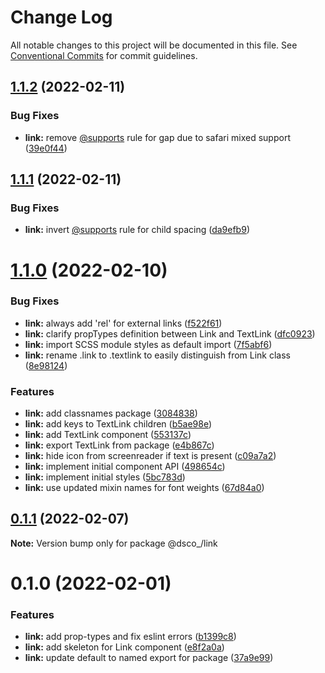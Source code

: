 # Change Log

All notable changes to this project will be documented in this file.
See [Conventional Commits](https://conventionalcommits.org) for commit guidelines.

## [1.1.2](https://github.com/code-dot-org/dsco_/compare/@dsco_/link@1.1.1...@dsco_/link@1.1.2) (2022-02-11)

### Bug Fixes

- **link:** remove [@supports](https://github.com/supports) rule for gap due to safari mixed support ([39e0f44](https://github.com/code-dot-org/dsco_/commit/39e0f44f6beec4f47a9752a4c0aa48f78b8ea0b4))

## [1.1.1](https://github.com/code-dot-org/dsco_/compare/@dsco_/link@1.1.0...@dsco_/link@1.1.1) (2022-02-11)

### Bug Fixes

- **link:** invert [@supports](https://github.com/supports) rule for child spacing ([da9efb9](https://github.com/code-dot-org/dsco_/commit/da9efb9a64f23257b95023e737e4ca56d0d1312b))

# [1.1.0](https://github.com/code-dot-org/dsco_/compare/@dsco_/link@0.1.1...@dsco_/link@1.1.0) (2022-02-10)

### Bug Fixes

- **link:** always add 'rel' for external links ([f522f61](https://github.com/code-dot-org/dsco_/commit/f522f618c94d32bd46430c99807a1e89e7d01b70))
- **link:** clarify propTypes definition between Link and TextLink ([dfc0923](https://github.com/code-dot-org/dsco_/commit/dfc09232259419c8c92427c4493819dbc6dd6056))
- **link:** import SCSS module styles as default import ([7f5abf6](https://github.com/code-dot-org/dsco_/commit/7f5abf6210cdcbff9287ffdc2cc9b142af0f23d2))
- **link:** rename .link to .textlink to easily distinguish from Link class ([8e98124](https://github.com/code-dot-org/dsco_/commit/8e98124dde7c79e456e6f1949bdbfb9e92e55194))

### Features

- **link:** add classnames package ([3084838](https://github.com/code-dot-org/dsco_/commit/3084838a7cccc7d2c3b6df5e8967570ca2efbc3e))
- **link:** add keys to TextLink children ([b5ae98e](https://github.com/code-dot-org/dsco_/commit/b5ae98e804ebcef8cb071f4e5c56684f32f55eba))
- **link:** add TextLink component ([553137c](https://github.com/code-dot-org/dsco_/commit/553137c5c804e7e46092c193eba4cec2be9d5ed7))
- **link:** export TextLink from package ([e4b867c](https://github.com/code-dot-org/dsco_/commit/e4b867cf546b175db054fb81540885dd32cbedb9))
- **link:** hide icon from screenreader if text is present ([c09a7a2](https://github.com/code-dot-org/dsco_/commit/c09a7a21d844f86ad583e1fbf0931cb7c3762ec1))
- **link:** implement initial component API ([498654c](https://github.com/code-dot-org/dsco_/commit/498654c33d097db3e1d3a6681e68981054cf00a0))
- **link:** implement initial styles ([5bc783d](https://github.com/code-dot-org/dsco_/commit/5bc783d50163c8aedf22430b207306334421f44e))
- **link:** use updated mixin names for font weights ([67d84a0](https://github.com/code-dot-org/dsco_/commit/67d84a06952265146681c38e5de6e9a39b38dcd2))

## [0.1.1](https://github.com/code-dot-org/dsco_/compare/@dsco_/link@0.1.0...@dsco_/link@0.1.1) (2022-02-07)

**Note:** Version bump only for package @dsco\_/link

# 0.1.0 (2022-02-01)

### Features

- **link:** add prop-types and fix eslint errors ([b1399c8](https://github.com/code-dot-org/dsco_/commit/b1399c8fd92ebdb13d0eb971dd43f12701dfaf8d))
- **link:** add skeleton for Link component ([e8f2a0a](https://github.com/code-dot-org/dsco_/commit/e8f2a0ac2cee398a437cfa6ab72ae973dabafd13))
- **link:** update default to named export for package ([37a9e99](https://github.com/code-dot-org/dsco_/commit/37a9e99f173412d96aa36a27af98973d395b2949))

